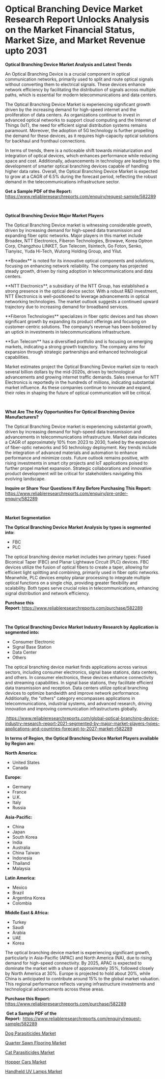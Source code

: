 <p><h1>Optical Branching Device Market Research Report Unlocks Analysis on the Market Financial Status, Market Size, and Market Revenue upto 2031</h1></p><p><strong>Optical Branching Device Market Analysis and Latest Trends</strong></p>
<p><p>An Optical Branching Device is a crucial component in optical communication networks, primarily used to split and route optical signals without converting them to electrical signals. These devices enhance network efficiency by facilitating the distribution of signals across multiple paths, which is essential for modern telecommunications and data centers.</p><p>The Optical Branching Device Market is experiencing significant growth driven by the increasing demand for high-speed internet and the proliferation of data centers. As organizations continue to invest in advanced optical networks to support cloud computing and the Internet of Things (IoT), the need for efficient signal distribution systems remains paramount. Moreover, the adoption of 5G technology is further propelling the demand for these devices, as it requires high-capacity optical solutions for backhaul and fronthaul connections.</p><p>In terms of trends, there is a noticeable shift towards miniaturization and integration of optical devices, which enhances performance while reducing space and cost. Additionally, advancements in technology are leading to the development of smarter optical branching devices capable of handling higher data rates. Overall, the Optical Branching Device Market is expected to grow at a CAGR of 6.5% during the forecast period, reflecting the robust demand in the telecommunications infrastructure sector.</p></p>
<p><strong>Get a Sample PDF of the Report:&nbsp;</strong> <a href="https://www.reliableresearchreports.com/enquiry/request-sample/582289?utm_campaign=16&utm_medium=2&utm_source=Github&utm_content=ia&utm_term=27092024&utm_id=optical-branching-device">https://www.reliableresearchreports.com/enquiry/request-sample/582289</a></p>
<p>&nbsp;</p>
<p><strong>Optical Branching Device Major Market Players</strong></p>
<p><p>The Optical Branching Device market is witnessing considerable growth, driven by increasing demand for high-speed data transmission and expanding fiber optic networks. Major players in this market include Broadex, NTT Electronics, Fiberon Technologies, Browave, Korea Optron Corp, Changzhou LINKET, Sun Telecom, Ilsintech, Go Foton, Senko, Tianyisc, Yuda Hi-Tech, Wutong Holding Group, and Yilut.</p><p>**Broadex** is noted for its innovative optical components and solutions, focusing on enhancing network reliability. The company has projected steady growth, driven by rising adoption in telecommunications and data centers.</p><p>**NTT Electronics**, a subsidiary of the NTT Group, has established a strong presence in the optical device sector. With a robust R&D investment, NTT Electronics is well-positioned to leverage advancements in optical networking technologies. The market outlook suggests a continued upward trajectory due to increasing demand for broadband services.</p><p>**Fiberon Technologies** specializes in fiber optic devices and has shown significant growth by expanding its product offerings and focusing on customer-centric solutions. The company’s revenue has been bolstered by an uptick in investments in telecommunications infrastructure.</p><p>**Sun Telecom** has a diversified portfolio and is focusing on emerging markets, indicating a strong growth trajectory. The company aims for expansion through strategic partnerships and enhanced technological capabilities.</p><p>Market estimates project the Optical Branching Device market size to reach several billion dollars by the mid-2020s, driven by technological advancements and growing internet traffic demands. Sales revenue for NTT Electronics is reportedly in the hundreds of millions, indicating substantial market influence. As these companies continue to innovate and expand, their roles in shaping the future of optical communication will be critical.</p></p>
<p>&nbsp;</p>
<p><strong>What Are The Key Opportunities For Optical Branching Device Manufacturers?</strong></p>
<p><p>The Optical Branching Device market is experiencing substantial growth, driven by increasing demand for high-speed data transmission and advancements in telecommunications infrastructure. Market data indicates a CAGR of approximately 10% from 2023 to 2030, fueled by the expansion of fiber-optic networks and 5G technology deployment. Key trends include the integration of advanced materials and automation to enhance performance and minimize costs. Future outlook remains positive, with rising investments in smart city projects and IoT applications poised to further propel market expansion. Strategic collaborations and innovative product development will be critical for stakeholders navigating this evolving landscape.</p></p>
<p><strong>Inquire or Share Your Questions If Any Before Purchasing This Report:</strong> <a href="https://www.reliableresearchreports.com/enquiry/pre-order-enquiry/582289?utm_campaign=16&utm_medium=2&utm_source=Github&utm_content=ia&utm_term=27092024&utm_id=optical-branching-device">https://www.reliableresearchreports.com/enquiry/pre-order-enquiry/582289</a></p>
<p>&nbsp;</p>
<p><strong>Market Segmentation</strong></p>
<p><strong>The Optical Branching Device Market Analysis by types is segmented into:</strong></p>
<p><ul><li>FBC</li><li>PLC</li></ul></p>
<p><p>The optical branching device market includes two primary types: Fused Biconical Taper (FBC) and Planar Lightwave Circuit (PLC) devices. FBC devices utilize the fusion of optical fibers to create a taper, allowing for efficient light splitting and combining, primarily used in fiber optic networks. Meanwhile, PLC devices employ planar processing to integrate multiple optical functions on a single chip, providing greater flexibility and scalability. Both types serve crucial roles in telecommunications, enhancing signal distribution and network efficiency.</p></p>
<p><strong>Purchase this Report:&nbsp;</strong><a href="https://www.reliableresearchreports.com/purchase/582289?utm_campaign=16&utm_medium=2&utm_source=Github&utm_content=ia&utm_term=27092024&utm_id=optical-branching-device">https://www.reliableresearchreports.com/purchase/582289</a></p>
<p>&nbsp;</p>
<p><strong>The Optical Branching Device Market Industry Research by Application is segmented into:</strong></p>
<p><ul><li>Consumer Electronic</li><li>Signal Base Station</li><li>Data Center</li><li>Others</li></ul></p>
<p><p>The optical branching device market finds applications across various sectors, including consumer electronics, signal base stations, data centers, and others. In consumer electronics, these devices enhance connectivity and streaming capabilities. In signal base stations, they facilitate efficient data transmission and reception. Data centers utilize optical branching devices to optimize bandwidth and improve network performance. Additionally, the "others" category encompasses applications in telecommunications, industrial systems, and advanced research, driving innovation and improving communication infrastructures globally.</p></p>
<p><a href="https://www.reliableresearchreports.com/global-optical-branching-device-industry-research-report-2021-segmented-by-major-market-players-types-applications-and-countries-forecast-to-2027-market-r582289?utm_campaign=16&utm_medium=2&utm_source=Github&utm_content=ia&utm_term=27092024&utm_id=optical-branching-device">&nbsp;https://www.reliableresearchreports.com/global-optical-branching-device-industry-research-report-2021-segmented-by-major-market-players-types-applications-and-countries-forecast-to-2027-market-r582289</a></p>
<p><strong>In terms of Region, the Optical Branching Device Market Players available by Region are:</strong></p>
<p>
    <p> <strong> North America: </strong>
        <ul>
            <li>United States</li>
            <li>Canada</li>
        </ul>
        </p> 
    <p> <strong> Europe: </strong>
        <ul>
            <li>Germany</li>
            <li>France</li>
            <li>U.K.</li>
            <li>Italy</li>
            <li>Russia</li>
        </ul>
        </p> 
    <p> <strong> Asia-Pacific: </strong>
        <ul>
            <li>China</li>
            <li>Japan</li>
            <li>South Korea</li>
            <li>India</li>
            <li>Australia</li>
            <li>China Taiwan</li>
            <li>Indonesia</li>
            <li>Thailand</li>
            <li>Malaysia</li>
        </ul>
        </p> 
    <p> <strong> Latin America: </strong>
        <ul>
            <li>Mexico</li>
            <li>Brazil</li>
            <li>Argentina Korea</li>
            <li>Colombia</li>
        </ul>
        </p> 
    <p> <strong> Middle East & Africa: </strong>
        <ul>
            <li>Turkey</li>
            <li>Saudi</li>
            <li>Arabia</li>
            <li>UAE</li>
            <li>Korea</li>
        </ul>
    </p>
    </p>
<p><p>The optical branching device market is experiencing significant growth, particularly in Asia-Pacific (APAC) and North America (NA), due to rising demand for high-speed connectivity. By 2025, APAC is expected to dominate the market with a share of approximately 35%, followed closely by North America at 30%. Europe is projected to hold about 20%, while China is anticipated to contribute around 15% to the global market valuation. This regional performance reflects varying infrastructure investments and technological advancements across these areas.</p></p>
<p><strong>Purchase this Report: </strong><a href="https://www.reliableresearchreports.com/purchase/582289?utm_campaign=16&utm_medium=2&utm_source=Github&utm_content=ia&utm_term=27092024&utm_id=optical-branching-device">https://www.reliableresearchreports.com/purchase/582289</a></p>
<p>&nbsp;<strong>Get a Sample PDF of the Report:&nbsp;&nbsp;</strong><a href="https://www.reliableresearchreports.com/enquiry/request-sample/582289?utm_campaign=16&utm_medium=2&utm_source=Github&utm_content=ia&utm_term=27092024&utm_id=optical-branching-device">https://www.reliableresearchreports.com/enquiry/request-sample/582289</a></p>
<p><strong></strong></p>
<p><p><a href="https://issuu.com/reportprime-2/docs/dog-parasiticides-market-size-2030._4762f38dee5825?utm_campaign=16&utm_medium=2&utm_source=Github&utm_content=ia&utm_term=27092024&utm_id=optical-branching-device">Dog Parasiticides Market</a></p><p><a href="https://www.linkedin.com/pulse/global-perspectives-quarter-sawn-flooring-market-trends-challenges-71sgc?utm_campaign=16&utm_medium=2&utm_source=Github&utm_content=ia&utm_term=27092024&utm_id=optical-branching-device">Quarter Sawn Flooring Market</a></p><p><a href="https://issuu.com/reportprime-2/docs/cat-parasiticides-market-size-2030._5e1ce2429d8417?utm_campaign=16&utm_medium=2&utm_source=Github&utm_content=ia&utm_term=27092024&utm_id=optical-branching-device">Cat Parasiticides Market</a></p><p><a href="https://github.com/NathanCarter327/Market-Research-Report-List-1/blob/main/hopper-cars-market.md?utm_campaign=16&utm_medium=2&utm_source=Github&utm_content=ia&utm_term=27092024&utm_id=optical-branching-device">Hopper Cars Market</a></p><p><a href="https://www.linkedin.com/pulse/handheld-uv-lamps-market-report-product-type-double-barreledsingle-barreledothers-qkdvf?utm_campaign=16&utm_medium=2&utm_source=Github&utm_content=ia&utm_term=27092024&utm_id=optical-branching-device">Handheld UV Lamps Market</a></p></p>